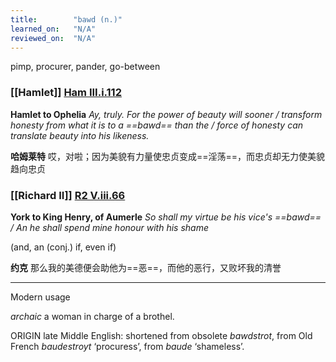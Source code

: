 ```yaml
---
title:        "bawd (n.)"
learned_on:   "N/A"
reviewed_on:  "N/A"
---
```


pimp, procurer, pander, go-between

### [[Hamlet]] [Ham III.i.112](https://www.shakespeareswords.com/Public/Play.aspx?Act=3&Scene=1&WorkId=2#117186) 

**Hamlet to Ophelia** *Ay, truly. For the power of beauty will sooner	/ transform honesty from what it is to a ==bawd== than the / 
 force of honesty can translate beauty into his likeness.*

**哈姆莱特** 哎，对啦；因为美貌有力量使忠贞变成==淫荡==，而忠贞却无力使美貌趋向忠贞

### [[Richard II]] [R2 V.iii.66](https://www.shakespeareswords.com/Public/Play.aspx?Act=5&Scene=3&WorkId=22#192964) 

**York to King Henry, of Aumerle** *So shall my virtue be his vice's ==bawd== / An he shall spend mine honour with his shame*

(and, an (conj.) if, even if)

**约克** 那么我的美德便会助他为==恶==，而他的恶行，又败坏我的清誉

-----

Modern usage

*archaic* a woman in charge of a brothel. 

ORIGIN late Middle English: shortened from obsolete *bawdstrot*, from Old French *baudestroyt* ‘procuress’, from *baude* ‘shameless’.